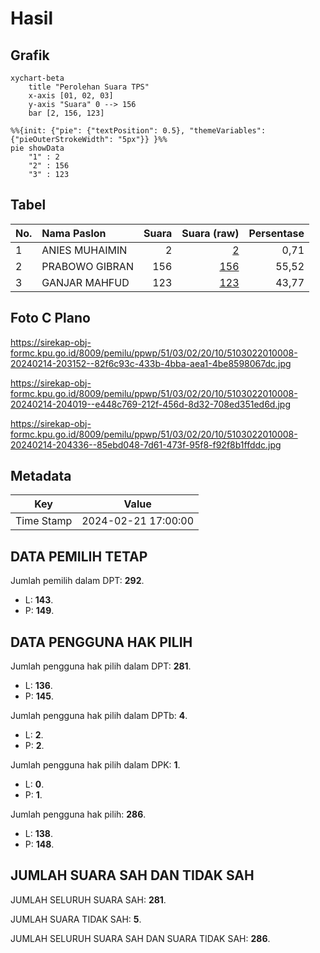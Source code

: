 # Hasil

## Grafik

```mermaid
xychart-beta
    title "Perolehan Suara TPS"
    x-axis [01, 02, 03]
    y-axis "Suara" 0 --> 156
    bar [2, 156, 123]
```

```mermaid
%%{init: {"pie": {"textPosition": 0.5}, "themeVariables": {"pieOuterStrokeWidth": "5px"}} }%%
pie showData
    "1" : 2
    "2" : 156
    "3" : 123
```

## Tabel

| No. | Nama Paslon    | Suara | Suara (raw) | Persentase |
|:--- |:-------------- | -----:| -----------:| ----------:|
| 1   | ANIES MUHAIMIN | 2     | [2][p-1]    | 0,71       |
| 2   | PRABOWO GIBRAN | 156   | [156][p-2]  | 55,52      |
| 3   | GANJAR MAHFUD  | 123   | [123][p-3]  | 43,77      |


[p-1]: https://github.com/gigit-pemilu/pemilu-2024-51-bali/blob/main/pilpres/hitung-suara/sub/51-bali/sub/03-badung/sub/02-mengwi/sub/2010-kekeran/sub/008-tps/sub/paslon-1.txt
[p-2]: https://github.com/gigit-pemilu/pemilu-2024-51-bali/blob/main/pilpres/hitung-suara/sub/51-bali/sub/03-badung/sub/02-mengwi/sub/2010-kekeran/sub/008-tps/sub/paslon-2.txt
[p-3]: https://github.com/gigit-pemilu/pemilu-2024-51-bali/blob/main/pilpres/hitung-suara/sub/51-bali/sub/03-badung/sub/02-mengwi/sub/2010-kekeran/sub/008-tps/sub/paslon-3.txt

## Foto C Plano

https://sirekap-obj-formc.kpu.go.id/8009/pemilu/ppwp/51/03/02/20/10/5103022010008-20240214-203152--82f6c93c-433b-4bba-aea1-4be8598067dc.jpg

https://sirekap-obj-formc.kpu.go.id/8009/pemilu/ppwp/51/03/02/20/10/5103022010008-20240214-204019--e448c769-212f-456d-8d32-708ed351ed6d.jpg

https://sirekap-obj-formc.kpu.go.id/8009/pemilu/ppwp/51/03/02/20/10/5103022010008-20240214-204336--85ebd048-7d61-473f-95f8-f92f8b1ffddc.jpg


## Metadata

| Key        | Value               |
| ---------- | ------------------- |
| Time Stamp | 2024-02-21 17:00:00 |


## DATA PEMILIH TETAP

Jumlah pemilih dalam DPT: **292**.
 * L: **143**.
 * P: **149**.

## DATA PENGGUNA HAK PILIH

Jumlah pengguna hak pilih dalam DPT: **281**.
 * L: **136**.
 * P: **145**.

Jumlah pengguna hak pilih dalam DPTb: **4**.
 * L: **2**.
 * P: **2**.

Jumlah pengguna hak pilih dalam DPK: **1**.
 * L: **0**.
 * P: **1**.

Jumlah pengguna hak pilih: **286**.
 * L: **138**.
 * P: **148**.

## JUMLAH SUARA SAH DAN TIDAK SAH

JUMLAH SELURUH SUARA SAH: **281**.

JUMLAH SUARA TIDAK SAH: **5**.

JUMLAH SELURUH SUARA SAH DAN SUARA TIDAK SAH: **286**.


